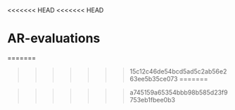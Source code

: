 <<<<<<< HEAD
<<<<<<< HEAD
# AR-evaluations
=======

>>>>>>> 15c12c46de54bcd5ad5c2ab56e263ee5b35ce073
=======

>>>>>>> a745159a65354bbb98b585d23f9753eb1fbee0b3
